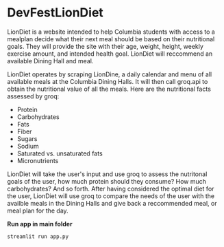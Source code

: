 # DevFestLionDiet

LionDiet is a website intended to help Columbia students with access to a mealplan decide what their next meal should be based on their nutritional goals. They will provide the site with their age, weight, height, weekly exercise amount, and intended health goal. LionDiet will reccommend an available Dining Hall and meal.

LionDiet operates by scraping LionDine, a daily calendar and menu of all available meals at the Columbia Dining Halls. It will then call groq.api to obtain the nutritional value of all the meals. Here are the nutritional facts assessed by groq:
- Protein
- Carbohydrates
- Fats
- Fiber
- Sugars
- Sodium
- Saturated vs. unsaturated fats
- Micronutrients

LionDiet will take the user's input and use groq to assess the nutritonal goals of the user, how much protein should they consume? How much carbohydrates? And so forth. After having considered the optimal diet for the user, LionDiet will use groq to compare the needs of the user with the availble meals in the Dining Halls and give back a reccommended meal, or meal plan for the day.


**Run app in main folder**
   ```bash
   streamlit run app.py
   ```


